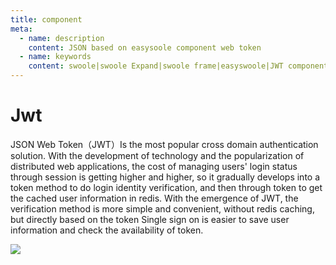 ```yaml
---
title: component
meta:
  - name: description
    content: JSON based on easysoole component web token
  - name: keywords
    content: swoole|swoole Expand|swoole frame|easyswoole|JWT component
---
```


# Jwt

JSON Web Token（JWT）Is the most popular cross domain authentication solution.
With the development of technology and the popularization of distributed web applications, the cost of managing users' login status through session is getting higher and higher, so it gradually develops into a token method to do login identity verification, and then through token to get the cached user information in redis. With the emergence of JWT, the verification method is more simple and convenient, without redis caching, but directly based on the token Single sign on is easier to save user information and check the availability of token.

![](/Images/Passage/Jwt/jwt.png)
